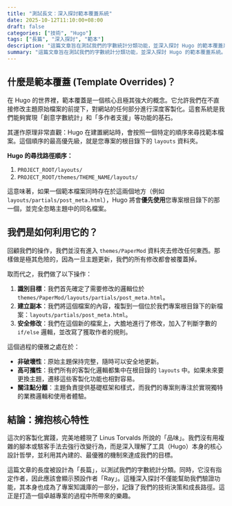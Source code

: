 ```yaml
---
title: "測試長文：深入探討範本覆蓋系統"
date: 2025-10-12T11:10:00+08:00
draft: false
categories: ["技術", "Hugo"]
tags: ["長篇", "深入探討", "範本"]
description: "這篇文章旨在測試我們的字數統計分類功能，並深入探討 Hugo 的範本覆蓋系統。"
summary: "這篇文章旨在測試我們的字數統計分類功能，並深入探討 Hugo 的範本覆蓋系統。"
---
```


## 什麼是範本覆蓋 (Template Overrides)？

在 Hugo 的世界裡，範本覆蓋是一個核心且極其強大的概念。它允許我們在不直接修改主題原始檔案的前提下，對網站的任何部分進行深度客製化。這套系統是我們能夠實現「創意字數統計」和「多作者支援」等功能的基石。

其運作原理非常直觀：Hugo 在建置網站時，會按照一個特定的順序來尋找範本檔案。這個順序的最高優先級，就是您專案的根目錄下的 `layouts` 資料夾。

**Hugo 的尋找路徑順序：**

1.  `PROJECT_ROOT/layouts/`
2.  `PROJECT_ROOT/themes/THEME_NAME/layouts/`

這意味著，如果一個範本檔案同時存在於這兩個地方（例如 `layouts/partials/post_meta.html`），Hugo 將會**優先使用**您專案根目錄下的那一個，並完全忽略主題中的同名檔案。

## 我們是如何利用它的？

回顧我們的操作，我們並沒有進入 `themes/PaperMod` 資料夾去修改任何東西。那樣做是極其危險的，因為一旦主題更新，我們的所有修改都會被覆蓋掉。

取而代之，我們做了以下操作：

1.  **識別目標**：我們首先確定了需要修改的邏輯位於 `themes/PaperMod/layouts/partials/post_meta.html`。
2.  **建立副本**：我們將這個檔案的內容，複製到一個位於我們專案根目錄下的新檔案：`layouts/partials/post_meta.html`。
3.  **安全修改**：我們在這個新的檔案上，大膽地進行了修改，加入了判斷字數的 `if/else` 邏輯，並改寫了獲取作者的規則。

這個過程的優雅之處在於：

*   **非破壞性**：原始主題保持完整，隨時可以安全地更新。
*   **高可攜性**：我們所有的客製化邏輯都集中在根目錄的 `layouts` 中。如果未來要更換主題，遷移這些客製化功能也相對容易。
*   **關注點分離**：主題負責提供基礎框架和樣式，而我們的專案則專注於實現獨特的業務邏輯和使用者體驗。

## 結論：擁抱核心特性

這次的客製化實踐，完美地體現了 Linus Torvalds 所說的「品味」。我們沒有用複雜的腳本或駭客手法去強行改變行為，而是深入理解了工具（Hugo）本身的核心設計哲學，並利用其內建的、最優雅的機制來達成我們的目標。

這篇文章的長度被設計為「長篇」，以測試我們的字數統計分類。同時，它沒有指定作者，因此應該會顯示預設作者「Ray」。這種深入探討不僅能幫助我們驗證功能，其本身也成為了專案知識庫的一部分，記錄了我們的技術決策和成長路徑。這正是打造一個卓越專案的過程中所帶來的樂趣。
